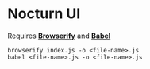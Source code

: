 # Nocturn UI

Requires __[Browserify](browserify.org)__ and __[Babel](https://babeljs.io)__

```
browserify index.js -o <file-name>.js
babel <file-name>.js -o <file-name>.js
```
